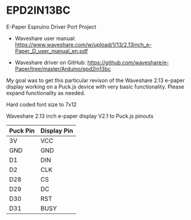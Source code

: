 # EPD2IN13BC
E-Paper Espruino Driver Port Project

- Waveshare user manual: https://www.waveshare.com/w/upload/1/13/2.13inch_e-Paper_D_user_manual_en.pdf

- Waveshare driver on GitHub: https://github.com/waveshare/e-Paper/tree/master/Arduino/epd2in13bc

My goal was to get this particular revison of the Waveshare 2.13 e-paper display working on a Puck.js device with very basic functionality.  Please expand functionality as needed.

Hard coded font size to 7x12

Waveshare 2.13 inch e-paper display V2.1 to Puck.js pinouts

| Puck Pin | Display Pin |
|--------- | ----------- |
| 3V | VCC |         
| GND | GND |
| D1 | DIN |
| D2 | CLK |
| D28 | CS |
| D29 | DC |
| D30 | RST |
| D31 | BUSY |

